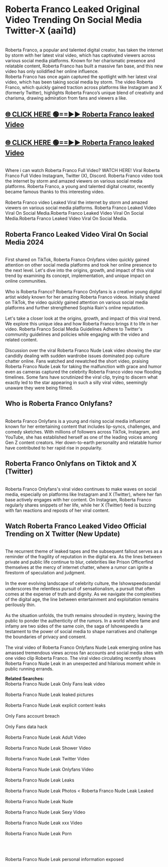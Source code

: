 # Roberta Franco Leaked Original Video Trending On Social Media Twitter-X (aai1d)

<br>
Roberta Franco, a popular and talented digital creator, has taken the internet by storm with her latest viral video, which has captivated viewers across various social media platforms. Known for her charismatic presence and relatable content, Roberta Franco has built a massive fan base, and this new video has only solidified her online influence.
<br>
Roberta Franco has once again captured the spotlight with her latest viral video, which has been taking social media by storm. The video Roberta Franco, which quickly gained traction across platforms like Instagram and X (formerly Twitter), highlights Roberta Franco’s unique blend of creativity and charisma, drawing admiration from fans and viewers a like.
<br>

## [🌐 CLICK HERE 🟢==►►  Roberta Franco leaked Video ](https://onlyclips.site?title=Roberta_Franco&ref=git)

## [🌐 CLICK HERE 🟢==►►  Roberta Franco leaked Video ](https://onlyclips.site?title=Roberta_Franco&ref=git)



<br>
Where i can watch Roberta Franco Full Video? WATCH HERE! Viral Roberta Franco Full Video Instagram, Twitter (X), Discord. Roberta Franco video took the internet by storm and amazed viewers on various social media platforms. Roberta Franco, a young and talented digital creator, recently became famous thanks to this interesting video.
<br><br>
Roberta Franco video Leaked Viral the internet by storm and amazed viewers on various social media platforms. Roberta Franco Leaked Video Viral On Social Media.Roberta Franco Leaked Video Viral On Social Media.Roberta Franco Leaked Video Viral On Social Media.
<br>

<h2>Roberta Franco Leaked Video Viral On Social Media 2024</h2>
<br>
First shared on TikTok, Roberta Franco Onlyfans video quickly gained attention on other social media platforms and took her online presence to the next level. Let's dive into the origins, growth, and impact of this viral trend by examining its concept, implementation, and unique impact on online communities.
<br><br>
Who is Roberta Franco? Roberta Franco Onlyfans is a creative young digital artist widely known for her amazing Roberta Franco videos. Initially shared on TikTok, the video quickly gained attention on various social media platforms and further strengthened Sophia Rain's online reputation.
<br><br>
Let's take a closer look at the origins, growth, and impact of this viral trend. We explore this unique idea and how Roberta Franco brings it to life in her video. Roberta Franco Social Media Guidelines Adhere to Twitter's community guidelines and policies while engaging with the video and related content.
<br><br>
Discussion over the viral Roberta Franco Nude Leak video showing the star candidly dealing with sudden wardrobe issues dominated pop culture chatter online. Fans watched and rewatched the short video, praising Roberta Franco Nude Leak for taking the malfunction with grace and humor even as cameras captured the celebrity Roberta Franco video now flooding timelines. Some fans have scrutinized the viral clip, trying to discern what exactly led to the star appearing in such a silly viral video, seemingly unaware they were being filmed.
<br>

<h2>Who is Roberta Franco Onlyfans?</h2>
<br>
Roberta Franco Onlyfans is a young and rising social media influencer known for her entertaining content that includes lip-syncs, challenges, and comedy sketches. With millions of followers across TikTok, Instagram, and YouTube, she has established herself as one of the leading voices among Gen Z content creators. Her down-to-earth personality and relatable humor have contributed to her rapid rise in popularity.
<br>
<h2>Roberta Franco Onlyfans on Tiktok and X (Twitter)</h2>
<br>
Roberta Franco Onlyfans's viral video continues to make waves on social media, especially on platforms like Instagram and X (Twitter), where her fan base actively engages with her content. On Instagram, Roberta Franco regularly shares snippets of her life, while her X (Twitter) feed is buzzing with fan reactions and reposts of her viral content.
<br>
<h2>Watch Roberta Franco Leaked Video Official Trending on X Twitter (New Update)</h2>
<br>
The recurrent theme of leaked tapes and the subsequent fallout serves as a reminder of the fragility of reputation in the digital era. As the lines between private and public life continue to blur, celebrities like Prison Officerfind themselves at the mercy of internet chatter, where a rumor can ignite a firestorm of speculation and judgment.
<br><br>
In the ever evolving landscape of celebrity culture, the Ishowspeedscandal underscores the relentless pursuit of sensationalism, a pursuit that often comes at the expense of truth and dignity. As we navigate the complexities of the digital age, the line between entertainment and exploitation remains perilously thin.
<br><br>
As the situation unfolds, the truth remains shrouded in mystery, leaving the public to ponder the authenticity of the rumors. In a world where fame and infamy are two sides of the same coin, the saga of Ishowspeedis a testament to the power of social media to shape narratives and challenge the boundaries of privacy and consent.
<br><br>
The viral video of Roberta Franco Onlyfans Nude Leak emerging online has amassed tremendous views across fan accounts and social media sites with one video clip Roberta Franco. The viral video circulating recently shows Roberta Franco Nude Leak in an unexpected and hilarious moment while in public running errands.
<br>

<strong>Related Searches:</strong>
<br>
Roberta Franco Nude Leak Only Fans leak video
<br><br>
Roberta Franco Nude Leak leaked pictures
<br><br>
Roberta Franco Nude Leak explicit content leaks
<br><br>
Only Fans account breach
<br><br>
Only Fans data hack
<br><br>
Roberta Franco Nude Leak Adult Video
<br><br>
Roberta Franco Nude Leak Shower Video
<br><br>
Roberta Franco Nude Leak Twitter Video
<br><br>
Roberta Franco Nude Leak Onlyfans Video
<br><br>
Roberta Franco Nude Leak Leaks
<br><br>
Roberta Franco Nude Leak Photos
<
Roberta Franco Nude Leak Leaked
<br><br>
Roberta Franco Nude Leak Nude
<br><br>
Roberta Franco Nude Leak Sexy Video
<br><br>
Roberta Franco Nude Leak xxx Video
<br><br>
Roberta Franco Nude Leak Porn
<br><br>

<br><br>
Roberta Franco Nude Leak personal information exposed
